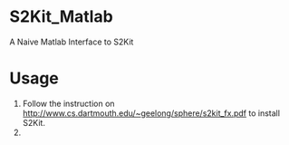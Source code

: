 # S2Kit_Matlab
A Naive Matlab Interface to S2Kit

# Usage
1. Follow the instruction on http://www.cs.dartmouth.edu/~geelong/sphere/s2kit_fx.pdf to install S2Kit.
2. 

